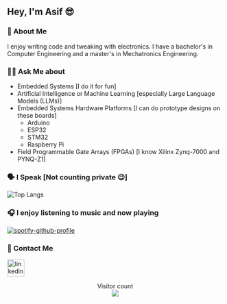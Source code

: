 ## Hey, I'm Asif 😎

### 🌱 About Me 
I enjoy writing code and tweaking with electronics. I have a bachelor's in Computer Engineering and a master's in Mechatronics Engineering.

### 🙋‍♂️ Ask Me about 
- Embedded Systems [I do it for fun]
- Artificial Intelligence or Machine Learning [especially Large Language Models (LLMs)]
- Embedded Systems Hardware Platforms [I can do prototype designs on these boards]
  - Arduino
  - ESP32
  - STM32
  - Raspberry Pi
- Field Programmable Gate Arrays (FPGAs) [I know Xilinx Zynq-7000 and PYNQ-Z1]

### 🗣 I Speak [Not counting private 😉]

![Top Langs](https://github-readme-stats.vercel.app/api/top-langs/?username=mechasif&layout=compact)

### 🎧 I enjoy listening to music and now playing
[![spotify-github-profile](https://spotify-github-profile.kittinanx.com/api/view?uid=nw5elxc8nvs698q9ea0sc1k7a&cover_image=true&theme=novatorem&show_offline=false&background_color=121212&interchange=false&bar_color=53b14f&bar_color_cover=false)](https://github.com/kittinan/spotify-github-profile)

### 🤙 Contact Me 
[<img src='https://cdn.jsdelivr.net/npm/simple-icons@3.0.1/icons/linkedin.svg' alt='linkedin' height='40'>](https://www.linkedin.com/in/mechasif/)

<p align="center"> 
  Visitor count<br>
  <img src="https://profile-counter.glitch.me/mechasif/count.svg" />
</p>

<!--

To Be Added:

[![Spotify](https://novatorem-iota-eight.vercel.app/api/spotify)](https://open.spotify.com/user/USER_NAME)

### I Craft with 🔨

![GitHub](https://img.shields.io/badge/-GitHub-000000?style=flat&logo=github&logoColor=000000&labelColor=ffffff)


**mechasif/mechasif** is a ✨ _special_ ✨ repository because its `README.md` (this file) appears on your GitHub profile.

Here are some ideas to get you started:

- 🔭 I’m currently working on ...
- 🌱 I’m currently learning ...
- 👯 I’m looking to collaborate on ...
- 🤔 I’m looking for help with ...
- 💬 Ask me about ...
- 📫 How to reach me: ...
- 😄 Pronouns: ...
- ⚡ Fun fact: ...

![GitHub streak stats](https://streak-stats.demolab.com/?user=mechasif)

[![Anurag's GitHub stats](https://github-readme-stats.vercel.app/api?username=mechasif)](https://github.com/anuraghazra/github-readme-stats)
-->
